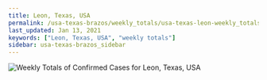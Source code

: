 ```yaml
---
title: Leon, Texas, USA
permalink: /usa-texas-brazos/weekly_totals/usa-texas-leon-weekly_totals.html
last_updated: Jan 13, 2021
keywords: ["Leon, Texas, USA", "weekly totals"]
sidebar: usa-texas-brazos_sidebar
---
```


![Weekly Totals of Confirmed Cases for Leon, Texas, USA](/covid_tracker/images/graphs/usa-texas-leon-weekly_totals_graph.png)
